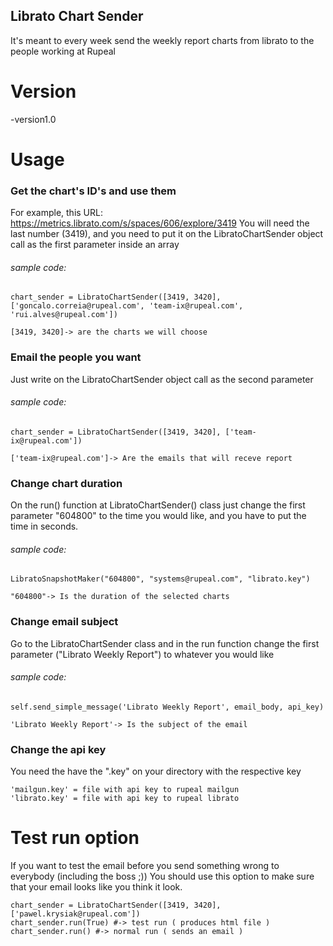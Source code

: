 ## Librato Chart Sender

It's meant to every week send the weekly report charts from librato to the people working at Rupeal

# Version
-version1.0

# Usage

### Get the chart's ID's and use them
For example, this URL:
https://metrics.librato.com/s/spaces/606/explore/3419
You will need the last number (3419), and you need to put it on the LibratoChartSender object call as the first parameter inside an array

###### sample code:
```
chart_sender = LibratoChartSender([3419, 3420], ['goncalo.correia@rupeal.com', 'team-ix@rupeal.com', 'rui.alves@rupeal.com'])

[3419, 3420]-> are the charts we will choose
``` 


### Email the people you want
Just write on the LibratoChartSender object call as the second parameter
###### sample code:
```
chart_sender = LibratoChartSender([3419, 3420], ['team-ix@rupeal.com'])

['team-ix@rupeal.com']-> Are the emails that will receve report
``` 

### Change chart duration
On the run() function at LibratoChartSender() class just change the first parameter "604800" to the time you would like, and you have to put the time in seconds.
###### sample code:
```
LibratoSnapshotMaker("604800", "systems@rupeal.com", "librato.key")

"604800"-> Is the duration of the selected charts
``` 

### Change email subject
Go to the LibratoChartSender class and in the run function change the first parameter ("Librato Weekly Report") to whatever you would like
###### sample code:
```
self.send_simple_message('Librato Weekly Report', email_body, api_key)

'Librato Weekly Report'-> Is the subject of the email
``` 

### Change the api key
You need the have the "<file>.key" on your directory with the respective key
```
'mailgun.key' = file with api key to rupeal mailgun
'librato.key' = file with api key to rupeal librato 
``` 



# Test run option
If you want to test the email before you send something wrong to everybody (including the boss ;)) You should use this option to make sure that your email looks like you think it look.
```
chart_sender = LibratoChartSender([3419, 3420], ['pawel.krysiak@rupeal.com'])
chart_sender.run(True) #-> test run ( produces html file )
chart_sender.run() #-> normal run ( sends an email )
```




